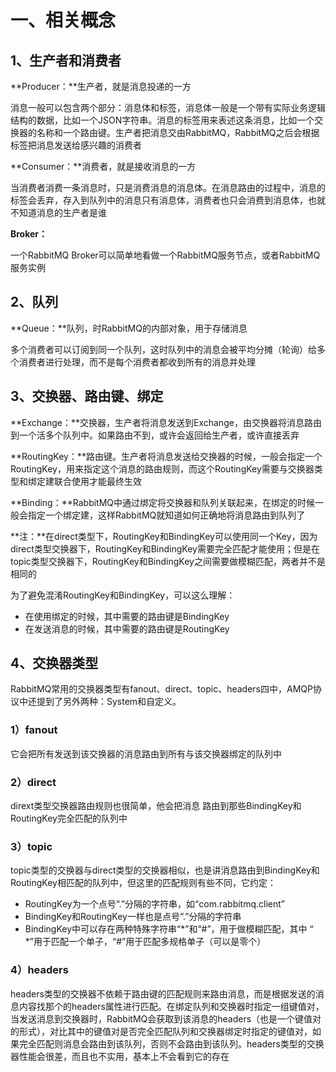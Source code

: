 # 一、相关概念

## 1、生产者和消费者

**Producer：**生产者，就是消息投递的一方

消息一般可以包含两个部分：消息体和标签，消息体一般是一个带有实际业务逻辑结构的数据，比如一个JSON字符串。消息的标签用来表述这条消息，比如一个交换器的名称和一个路由键。生产者把消息交由RabbitMQ，RabbitMQ之后会根据标签把消息发送给感兴趣的消费者

**Consumer：**消费者，就是接收消息的一方

当消费者消费一条消息时，只是消费消息的消息体。在消息路由的过程中，消息的标签会丢弃，存入到队列中的消息只有消息体，消费者也只会消费到消息体，也就不知道消息的生产者是谁

**Broker：**

一个RabbitMQ Broker可以简单地看做一个RabbitMQ服务节点，或者RabbitMQ服务实例

## 2、队列

**Queue：**队列，时RabbitMQ的内部对象，用于存储消息

多个消费者可以订阅到同一个队列，这时队列中的消息会被平均分摊（轮询）给多个消费者进行处理，而不是每个消费者都收到所有的消息并处理

## 3、交换器、路由键、绑定

**Exchange：**交换器，生产者将消息发送到Exchange，由交换器将消息路由到一个活多个队列中。如果路由不到，或许会返回给生产者，或许直接丢弃

**RoutingKey：**路由键。生产者将消息发送给交换器的时候，一般会指定一个RoutingKey，用来指定这个消息的路由规则，而这个RoutingKey需要与交换器类型和绑定建联合使用才能最终生效

**Binding：**RabbitMQ中通过绑定将交换器和队列关联起来，在绑定的时候一般会指定一个绑定建，这样RabbitMQ就知道如何正确地将消息路由到队列了

**注：**在direct类型下，RoutingKey和BindingKey可以使用同一个Key，因为direct类型交换器下，RoutingKey和BindingKey需要完全匹配才能使用；但是在topic类型交换器下，RoutingKey和BindingKey之间需要做模糊匹配，两者并不是相同的

为了避免混淆RoutingKey和BindingKey，可以这么理解：

- 在使用绑定的时候，其中需要的路由键是BindingKey
- 在发送消息的时候，其中需要的路由键是RoutingKey

## 4、交换器类型

RabbitMQ常用的交换器类型有fanout、direct、topic、headers四中，AMQP协议中还提到了另外两种：System和自定义。

### 1）fanout

它会把所有发送到该交换器的消息路由到所有与该交换器绑定的队列中

### 2）direct

dirext类型交换器路由规则也很简单，他会把消息 路由到那些BindingKey和RoutingKey完全匹配的队列中

### 3）topic

topic类型的交换器与direct类型的交换器相似，也是讲消息路由到BindingKey和RoutingKey相匹配的队列中，但这里的匹配规则有些不同，它约定：

- RoutingKey为一个点号“.”分隔的字符串，如“com.rabbitmq.client”
- BindingKey和RoutingKey一样也是点号“.”分隔的字符串
- BindingKey中可以存在两种特殊字符串“*”和“#”，用于做模糊匹配，其中 “ *”用于匹配一个单子，“#”用于匹配多规格单子（可以是零个）

### 4）headers

headers类型的交换器不依赖于路由键的匹配规则来路由消息，而是根据发送的消息内容找那个的headers属性进行匹配。在绑定队列和交换器时指定一组键值对，当发送消息到交换器时，RabbitMQ会获取到该消息的headers（也是一个键值对的形式），对比其中的键值对是否完全匹配队列和交换器绑定时指定的键值对，如果完全匹配则消息会路由到该队列，否则不会路由到该队列。headers类型的交换器性能会很差，而且也不实用，基本上不会看到它的存在

 

